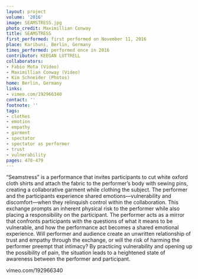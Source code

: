 ```yaml
---
layout: project
volume: '2016'
image: SEAMSTRESS.jpg
photo_credit: Maximillian Conway
title: SEAMSTRESS
first_performed: first performed on November 11, 2016
place: Karibuni, Berlin, Germany
times_performed: performed once in 2016
contributor: KEEGAN LUTTRELL
collaborators:
- Fabio Mota (Video)
- Maximillian Conway (Video)
- Kim Schneider (Photos)
home: Berlin, Germany
links:
- vimeo.com/192966340
contact: ''
footnote: ''
tags:
- clothes
- emotion
- empathy
- garment
- spectator
- spectator as performer
- trust
- vulnerability
pages: 478-479
---
```


“Seamstress” is a performance that invites participants to cut white oxford cloth shirts and attach the fabric to the performer’s body with sewing pins, creating a collaborative garment while clothing the subject. The performer and the participants experience shared emotions—vulnerability and discomfort—when they relinquish control within the collaboration. This exchange prompts an inherent physical risk to the performer while also placing a responsibility on the participant. The performer acts as a mirror that confronts participants with the questions of what it means to be vulnerable, and how the performance act becomes a shared emotional experience. Will performer and audience create an unwritten relationship of trust and empathy through the exchange, or will the risk of harming the performer preempt that intimacy? By practicing vulnerability and opening up the possibility of pain, the situation leads to a heightened state of awareness between the performer and participant.

vimeo.com/192966340
